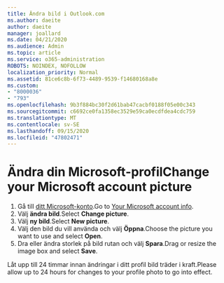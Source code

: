 ```yaml
---
title: Ändra bild i Outlook.com
ms.author: daeite
author: daeite
manager: joallard
ms.date: 04/21/2020
ms.audience: Admin
ms.topic: article
ms.service: o365-administration
ROBOTS: NOINDEX, NOFOLLOW
localization_priority: Normal
ms.assetid: 81ce6c8b-6f73-4489-9539-f14680168a8e
ms.custom:
- "8000036"
- "793"
ms.openlocfilehash: 9b3f884bc30f2d61bab47cacbf0188f05e00c343
ms.sourcegitcommit: c6692ce0fa1358ec3529e59ca0ecdfdea4cdc759
ms.translationtype: MT
ms.contentlocale: sv-SE
ms.lasthandoff: 09/15/2020
ms.locfileid: "47802471"
---
```

# <a name="change-your-microsoft-account-picture"></a><span data-ttu-id="56a6f-102">Ändra din Microsoft-profil</span><span class="sxs-lookup"><span data-stu-id="56a6f-102">Change your Microsoft account picture</span></span>

1. <span data-ttu-id="56a6f-103">Gå till [ditt Microsoft-konto](https://go.microsoft.com/fwlink/p/?linkid=860841).</span><span class="sxs-lookup"><span data-stu-id="56a6f-103">Go to [Your Microsoft account info](https://go.microsoft.com/fwlink/p/?linkid=860841).</span></span>
2. <span data-ttu-id="56a6f-104">Välj **ändra bild**.</span><span class="sxs-lookup"><span data-stu-id="56a6f-104">Select **Change picture**.</span></span>
3. <span data-ttu-id="56a6f-105">Välj **ny bild**.</span><span class="sxs-lookup"><span data-stu-id="56a6f-105">Select **New picture**.</span></span>
4. <span data-ttu-id="56a6f-106">Välj den bild du vill använda och välj **Öppna**.</span><span class="sxs-lookup"><span data-stu-id="56a6f-106">Choose the picture you want to use and select **Open**.</span></span>
5. <span data-ttu-id="56a6f-107">Dra eller ändra storlek på bild rutan och välj **Spara**.</span><span class="sxs-lookup"><span data-stu-id="56a6f-107">Drag or resize the image box and select **Save**.</span></span>

<span data-ttu-id="56a6f-108">Låt upp till 24 timmar innan ändringar i ditt profil bild träder i kraft.</span><span class="sxs-lookup"><span data-stu-id="56a6f-108">Please allow up to 24 hours for changes to your profile photo to go into effect.</span></span>